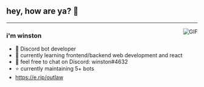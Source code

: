 ## hey, how are ya? 👋
---
<img align="right" alt="GIF" src="https://raw.githubusercontent.com/JoeyBling/JoeyBling/master/pic/pusheencode.gif" />

### i'm winston

- 🦾 Discord bot developer
- 🌱 currently learning frontend/backend web development and react
- 💬 feel free to chat on Discord: winston#4632
- ⭐ currently maintaining 5+ bots
- https://e.rip/outlaw
